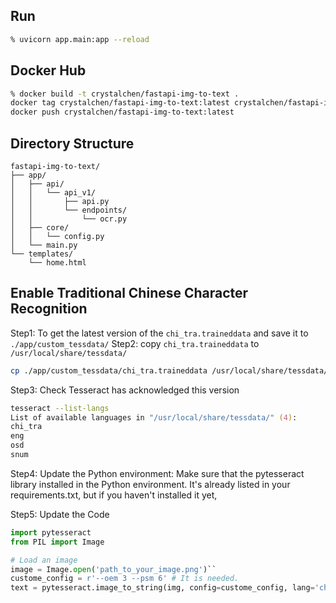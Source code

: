 ## Run
```bash
% uvicorn app.main:app --reload
```
## Docker Hub
```bash
% docker build -t crystalchen/fastapi-img-to-text .
docker tag crystalchen/fastapi-img-to-text:latest crystalchen/fastapi-img-to-text:latest
docker push crystalchen/fastapi-img-to-text:latest
```

## Directory Structure
```
fastapi-img-to-text/
├── app/
│   ├── api/
│   │   └── api_v1/
│   │       ├── api.py
│   │       └── endpoints/
│   │           └── ocr.py
│   ├── core/
│   │   └── config.py
│   └── main.py
└── templates/
    └── home.html
```

## Enable Traditional Chinese Character Recognition
Step1: To get the latest version of the `chi_tra.traineddata` and save it to `./app/custom_tessdata/`
Step2: copy `chi_tra.traineddata` to `/usr/local/share/tessdata/`
```zsh
cp ./app/custom_tessdata/chi_tra.traineddata /usr/local/share/tessdata/
```
Step3: Check Tesseract has acknowledged this version
```zsh
tesseract --list-langs
List of available languages in "/usr/local/share/tessdata/" (4):
chi_tra
eng
osd
snum
```
Step4: Update the Python environment:
Make sure that the pytesseract library installed in the Python environment. It's already listed in your requirements.txt, but if you haven't installed it yet,

Step5: Update the Code
```python
import pytesseract
from PIL import Image

# Load an image
image = Image.open('path_to_your_image.png')``
custome_config = r'--oem 3 --psm 6' # It is needed.
text = pytesseract.image_to_string(img, config=custome_config, lang='chi_tra')
```